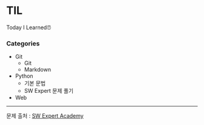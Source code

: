 # TIL

Today I Learned⏰



### Categories

- Git
    - Git
    - Markdown
- Python
  - 기본 문법
  - SW Expert 문제 풀기
- Web

















-----------------------

문제 출처 : [SW Expert Academy](https://swexpertacademy.com/main/main.do)

